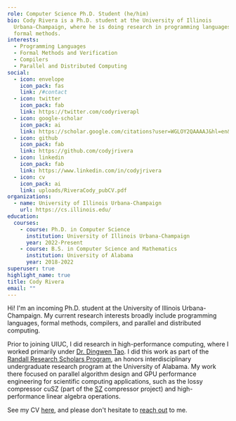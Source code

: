 ```yaml
---
role: Computer Science Ph.D. Student (he/him)
bio: Cody Rivera is a Ph.D. student at the University of Illinois
  Urbana-Champaign, where he is doing research in programming languages and
  formal methods.
interests:
  - Programming Languages
  - Formal Methods and Verification
  - Compilers
  - Parallel and Distributed Computing
social:
  - icon: envelope
    icon_pack: fas
    link: /#contact
  - icon: twitter
    icon_pack: fab
    link: https://twitter.com/codyriverapl
  - icon: google-scholar
    icon_pack: ai
    link: https://scholar.google.com/citations?user=WGLOY2QAAAAJ&hl=en&oi=ao
  - icon: github
    icon_pack: fab
    link: https://github.com/codyjrivera
  - icon: linkedin
    icon_pack: fab
    link: https://www.linkedin.com/in/codyjrivera
  - icon: cv
    icon_pack: ai
    link: uploads/RiveraCody_pubCV.pdf
organizations:
  - name: University of Illinois Urbana-Champaign
    url: https://cs.illinois.edu/
education:
  courses:
    - course: Ph.D. in Computer Science
      institution: University of Illinois Urbana-Champaign
      year: 2022-Present
    - course: B.S. in Computer Science and Mathematics
      institution: University of Alabama
      year: 2018-2022
superuser: true
highlight_name: true
title: Cody Rivera
email: ""
---
```


Hi! I'm an incoming Ph.D. student at the University of Illinois Urbana-Champaign. My current research interests broadly include programming languages, formal methods, compilers, and parallel and distributed computing.

Prior to joining UIUC, I did research in high-performance computing, where I worked primarily under [Dr. Dingwen Tao](https://www.dingwentao.com). I did this work as part of the [Randall Research Scholars Program](https://rrsp.ua.edu/), an honors interdisciplinary undergraduate research program at the University of Alabama. My work there focused on parallel algorithm design and GPU performance engineering for scientific computing applications, such as the lossy compressor cuSZ (part of the [SZ](https://szcompressor.org) compressor project) and high-performance linear algebra operations.

See my CV [here](uploads/RiveraCody_pubCV.pdf), and please don't hesitate to [reach out](#contact) to me.
